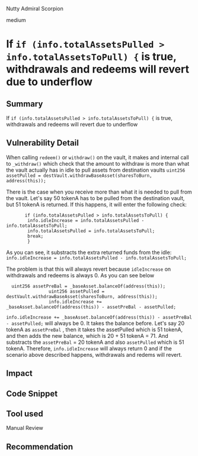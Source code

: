 Nutty Admiral Scorpion

medium

# If `if (info.totalAssetsPulled > info.totalAssetsToPull) {` is true, withdrawals and redeems will revert due to underflow
## Summary

If `if (info.totalAssetsPulled > info.totalAssetsToPull) {` is true, withdrawals and redeems will revert due to underflow

## Vulnerability Detail

When calling `redeem()` or `withdraw()` on the vault, it makes and internal call to `_withdraw()` which check that the amount to withdraw is more than what the vault actually has in idle to pull assets from destination vaults `uint256 assetPulled = destVault.withdrawBaseAsset(sharesToBurn, address(this));`

There is the case when you receive more than what it is needed to pull from the vault. Let's say 50 tokenA has to be pulled from the destination vault, but 51 tokenA is returned. If this happens, it will enter the following check:

```solidity
       if (info.totalAssetsPulled > info.totalAssetsToPull) {
        info.idleIncrease = info.totalAssetsPulled - info.totalAssetsToPull;
        info.totalAssetsPulled = info.totalAssetsToPull;
        break; 
        }
```
As you can see, it substracts the extra returned funds from the idle: `info.idleIncrease = info.totalAssetsPulled - info.totalAssetsToPull;` 

The problem is that this will always revert because `idleIncrease` on withdrawals and redeems is always 0. As you can see below

```solidity
  uint256 assetPreBal = _baseAsset.balanceOf(address(this));
                uint256 assetPulled = destVault.withdrawBaseAsset(sharesToBurn, address(this));
                info.idleIncrease += _baseAsset.balanceOf(address(this)) - assetPreBal - assetPulled; 
```
` info.idleIncrease += _baseAsset.balanceOf(address(this)) - assetPreBal - assetPulled; ` will always be 0. It takes the balance before. Let's say 20 tokenA as `assetPreBal` , then it takes the assetPulled which is 51 tokenA, and then adds the new balance, which is 20 + 51  tokenA = 71. And substracts the `assetPreBal` = 20 tokenA and also `assetPulled` which is 51 tokenA. Therefore, `info.idleIncrease` will always return 0 and if the scenario above described happens, withdrawals and redems will revert.

## Impact

## Code Snippet

## Tool used

Manual Review

## Recommendation